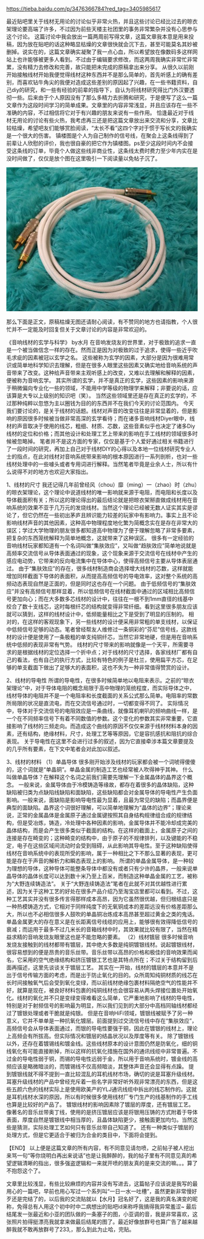

https://tieba.baidu.com/p/3476366784?red_tag=3405985617





最近贴吧里关于线材无用论的讨论似乎非常火热，并且这些讨论已经比过去的晾衣架理论要高端了许多，不过因为前些天楼主社团里的事务非常繁杂并没有心思参与这个讨论。
这篇讨论中我会放出一篇两周前写得文章，这篇文章我本意是用来投稿，因为放在贴吧的话这种略显枯燥的文章很快就会沉下去，甚至可能莫名其妙被删掉。说实在的，这篇文章确实凝聚了我一点心血，所以希望放在像数码多这样网站上也许能够被更多人看到。不过由于编辑要求修改，而这两周我确实非常忙非常累，没有精力去修改和完善，故只能把未完成的原稿拿出来分享。
从很久以前刚开始接触线材开始我便觉得线材这种东西并不是那么简单的，首先听感上的确有差别，而喜欢钻牛角尖的我便对造成这些差别的原因起了兴趣，在一些书籍资料，自己diy的研究，和一些有经验的前辈的指导下，自认为将线材研究得比门外汉要透彻一些。后来由于个人原因没有了那么多精力去折腾和研究，于是便写了这么一篇文章作为这段时间学习的简单成果。文章里的内容非常浅显，并且应该存在一些不准确的内容，不过相信将它对于有兴趣的朋友来说有一些作用。
恰逢最近对于线材无用论的讨论有些火热，我考虑再三还是把这篇文章放出来交流和分享，文章比较枯燥，希望吧友们能够赏脸阅读，“太长不看”这四个字对于惯于写长文的我确实是一个很大的伤害。
镇楼图是个人为自己制作的信号线，在聚会上这条线得到了前辈让人欣慰的评价，我也很自豪的把它作为镇楼图。ps至少这段时间内不会接受这条线的订单，毕竟个人做这些线非商业性，这条线太费时费力至少年内实在是没时间做了，仅仅是放个图在这里吸引一下阅读量以免帖子沉了。



![img](_pics/5933a8d3fd1f413402ae2ec8261f95cad0c85e9c.jpg)



那么下面是正文，原稿枯燥无图还请耐心阅读，有不赞同的地方也请指教，个人很忙并不一定能及时回复但关于文章讨论的内容是非常欢迎的。



《音响线材的玄学与科学》 by水月
    在音响发烧友的世界里，对于极致的追求一直是一个被当做信念一样的存在。然而正是因为对极致的过于追求，使得一些近乎吹毛求疵的因素被冠以玄学之名。
    这些被称为玄学的因素，大部分是因为很难用常识或简单地科学知识去理解，但是在很多人眼里这些因素又确实地给音响系统的声音带来了改变。这种给声音带来主观听感上的改变，又难以去理解和解释的因素，便被称为音响玄学。
    其实所谓的玄学，并不是真正的玄学，这些因素的影响来源于稍微偏向专业化一些的领域，不能用中学等级的物理学来解释；非要说的话，应该算是大专以上级别的知识吧（笑）。
    当然这些领域里还是存在真正的玄学的，不过那种纯粹以忽悠为主以圈钱为目的的东西并不在我们今天的讨论范围内。
     今天我们要讨论的，是关于线材的话题。线材对声音的改变往往是非常显着的，但是影响的原因很多时候被当做非常高深的玄学看待；而在诸多音响线材Diyer眼中，线材的声音取决于使用的线芯，粗细、材质、芯数，这些音素似乎也决定了诸多Diy线材的定位和价格；而其他设计和处理工艺上带来的影响在手工线材的领域很多时候被忽略掉。
     笔者并不是这方面的专家，仅仅是基于个人爱好通过相关书籍进行了一段时间的研究，再加上自己对于线材DIY的心得以及本地一位线材研究专业人士的指点，在此对线材对音响系统带来影响的根本原因进行一系列剖析，也对一些线材处理中的一些噱头或者专用词进行解释。当然笔者毕竟是业余人士，所以有什么说得不对的地方也欢迎大家指出。

1、线材的尺寸
     我还记得几年前曾经风（chou）靡（ming）一（zhao）时（zhu）的晾衣架理论，这个理论中说道线材的唯一影响就来源于电阻，而电阻和长度以及导体截面积有关；所以这的理论得出的最后结论就是把晾衣架掰直做成线材用在音响系统的效果不亚于几万元的发烧线材。当然这个理论已经被无数人证实其实是谬论了，但它仍然在一些初出茅庐且辨识能力较差的玩家中有影响力。事实上且不论影响线材声音的其他因素，这种高中物理程度地化繁为简概念实在是存在非常大的误区；学过大学物理的朋友很多都知道高中物理为了便于理解忽略了非常多要素，把复杂的东西笼统解释为简单地概念，这就带来了这种误区。
    很多有一定经验的音响线材玩家都知道有一个名词叫做“集肤效应”，又叫做“趋肤效应”简单地说就是高频率交流信号从导体表面通过的现象，这个现象来源于交流信号在线材中产生的感应电动势，它带来的反向电流集中在导体中心，使得高频信号主要从导体表层通过。
    由于“集肤效应”的存在，很多线材制造商会选择增大线材的芯数，这样就能增加同样截面下导体的表面积，从而提高高频信号的导电效率，这对整个系统的高频动态表现自然是正面的，但是同时这也存在一个问题。
     由于低频信号的“集肤效应”并没有高频信号那样显着，所以低频信号在线材截面中通过的区域相比高频信号更加向心；而在大多数多芯线材的设计中，往往在一根不到1mm直径的线基中绞合了数十支线芯，这时每根纤芯的结构就变得非常纤细。看到这里很多朋友应该就可以猜到，这样的线材设计中，低频能量相比之下是受到了明显的压制的。
    相对的，在这样的客观现象下，另一些线材的设计便采用非常粗的单支线材，以保证中低频信号足够的动态。笔者曾经帮友人维修过一条铜彩的“芬尼”信号线，这款线材的设计便是使用了一条极粗的单支纯铜纤芯，当然它非常地硬，但是用在音响系统中低频的表现非常有气势。
     线材的尺寸带来的影响就像是一个天平，所需要寻求的是根据线材的定位选择一个折中点；对于线材的尺寸选择，各家线材厂都有自己的看法，也有自己的执行方式，比较有特色的例子是杜兰，使用扁平方芯，在足够的单支截面下做出了足够大的表面积，这也不失为一种非常值得赞赏的设计。





2、线材的导电性
     所谓的导电性，在很多时候简单地以电阻来表示。之前的“晾衣架理论”中，对于导体电阻的概念局限于高中物理的笼统程度，而实际导体之中，线材导体的电阻并不是一个电阻率和长度截面的关系公式那么简单。电阻率的常数所局限的状况是直流电，而在交流信号通过时，一切都变得不同了。
     实际情况中，导体对于交流信号的电阻效应是一条曲线，就像耳机喇叭的频响曲线一样，是一个在不同频率信号下有着不同数值的参数。这个变化的参数其实非常重要，它直接影响了线材的三频走向。而造成这个曲线的原因不仅仅来源于线材材料本身的因素，还有结构，绝缘材料，尺寸，处理工艺等等原因，它是容抗感抗和阻抗的综合表现。
    关于导电性在这里不会进行过多的叙述，因为它直接牵涉本篇文章要提及的几乎所有要素，在下文中笔者会对此加以叙述。

3、线材的材料
（1）单晶导体
    很多刚开始涉及线材的玩家都会被一个词唬得傻傻的，这个词就是“单晶铜”。单晶金属的制造工艺也经常被人吹得神乎其神。
    什么叫做单晶导体？在解释这个名词之前我们需要先理解一下金属晶体的晶界这个概念。
     一般来说，金属导体由于冷模铸造等缘故，都存在着很多的晶体缺陷，这种缺陷被归类为点缺陷线缺陷和面缺陷，这些缺陷都会对金属导体的导电性产生负面影响。一般来说，面缺陷是影响导电性最为显着，且最为常见的缺陷；而晶界便是典型的面缺陷。晶界这个词很好理解，可以简单地理解为“晶体的边界”；理论来说，正常的金属晶体是金属原子通过金属键按照其自身结构规律组合成的规律结构，但是受冶炼，铸造，冷处理中各种因素的影响，金属导体并不能冷却成完美的晶体结构，而是会产生很多类似于截面的结构。在这样的截面上，金属原子之间的连接是存在畸变的；这种畸变的结构中，由于原子的不规律排列，以及键能的不稳定，电子在这些区域间流动时会受到阻碍，从此影响其导电性。至于这种缺陷使得线材在音响系统中的表现所受的影响，属于一种相比之下不那么显著的表现，更可能是存在于声音的解析力和瞬态表现上的影响。
    所谓的单晶金属导体，是一种较为理想的导体，这种导体可能整条导体中都没有或者只有少许的晶界，一般来说单晶导体的晶体长度可以达到数十米乃至上百米，而制造这种单晶金属的工艺，被称为“大野连续铸造法”。
     关于“大野连续铸造法”笔者在此就不对其优越性进行累述，因为关于这种工艺的好处在很多产品介绍乃至淘宝店里都可以看到。不过，这种工艺其实并没有很多传言得那样成本高昂，因为它虽然很优越，但归根结底只是一种热模铸造方式，它相对于同样纯度下的无氧铜成本的差距远没有价格差距那么大，所以也不必相信很多人鼓吹的单晶铜冶炼成本高昂甚至超过黄金之类的鬼话。单晶金属更大的存在意义是在长距离信号线缆的应用上，能够很有效得降低信号的衰减；而运用于最多不过几米长的音箱线材中时，其效果就比较有限了，当然在精益求精的音响发烧友眼里这也是不能忽略的要素。
（2）线材镀层
     很多时候音响发烧友接触到的线材都带有镀层，其中绝大多数是纯铜镀银线材。说起镀银线材，很容易想到的便是昂贵的音乐丝带。音乐丝带以高昂的价格和极佳的音响效果而闻名，它采用的空气绝缘结构和挤压镀银工艺也是其特点所在；不过关于结构留到后面再描述，这里先谈谈关于镀层工艺。
     其实在一开始，线材的镀层的本意并不是出于信号传输方面的考虑，而是出于防止氧化的目的。众所周知纯铜材质的线芯在长时间接触氧气后会受到氧化变绿，而以前线材绝缘包裹材料隔绝空气的性能并不好，就算是现在，被良好材料包裹的纯铜线材也会很容易从两头焊接位置处开始氧化。线材的氧化并不只是变绿变得难看这么简单，它严重地影响了线材的导电性，特别是对于射频信号的影响最为明显，所以我们见到的大部分中高档同轴线材都经过了镀银处理或者干脆就是纯银。
     但是在音响HiFi领域，镀银线被赋予了另一种意义，它并不单单是一种抗氧化镀层。前面提到过交流信号线中存在“集肤效应”，高频信号会从导体表面通过，而银的导电性要强于铜，因此在镀银的线材上，理论上高频会有所拔高。但实际情况和镀层的结晶状况以及厚度等有关。
     除了镀银线以外，还存在着镀锡线和镀金线。这些线材原本的设计意图仍然是防氧化，细的铜线氧化有可能直接断掉，所以这样的抗氧化措施在国外的通讯线缆中非常普遍。不过金的导电性弱于铜，而锡的导电性远弱于金，所以用于音响系统时，镀金线的高频应该是略微暗淡的，而镀锡线不仅高频暗淡，其整体声音还会显得有点躁。
     提到镀银线就不得不提到一直比较混乱的耳机线材市场，确切的说是耳塞升级线材。耳塞升级线材的产品中曾经充斥着一些名字非常好听外观非常漂亮的东西，但是这些五颜六色的线材实际上是使用欧美产的YLJ通讯线缆中拆出的线芯制作的。这就是耳机线材水深的原因，所以有时候很多使用线材厂专门生产的线基制作的手工线也算是比较好的产品了。
    镀银线材的影响因素除了镀层的厚度，还有镀层工艺。像著名的音乐丝带奥丁线，使用的是挤压镀层应该是将银用压铸的方式附着于导体表面，厚度自然是镀银线中相当厚的，且晶体缺陷更少，接触面更加均匀。当然这些是猜测，实际处理工艺如何只有音乐丝带自己知道了。
    还有一种类似于镀层的处理方式，但是它更适合于被归为合金的类目中，下面将会提到。





【END】
以上便是这篇文章的所有内容，有不同意见请勿喷，之前帖子被人挖出来骂一句“等你烧明白再出来说话”也是让我醉醉的，我的帖子里有不同意见真的希望逻辑清晰的指出，很多强盗逻辑和一来就开喷的朋友真的是来交流的嘛。。。算了不抱怨这个了。

文章里比较浅显，有些比较麻烦的内容并没有写进去，这篇帖子应该说是我写的最用心的一篇吧，早前也用心写过一个系列叫“一日一水一吐槽”，虽然更新非常慢好歹还是完结了的，以后我的交流贴就以【水月】冠名好了，这是我的真名演变的昵称，免得总有人用这个初中时中二病想出的贴吧id来称呼我搞得我异常羞涩~
最后结尾发一张最近和小亚的团队做的一条塞子的图，小亚调的音，我是非常喜欢，这张照片拍得挺漂亮我就拿来做最后结尾的图了。最近好像放群号也算广告了越来越醉我就不敢再放群号了233,，那么到此为止哈，完贴。









